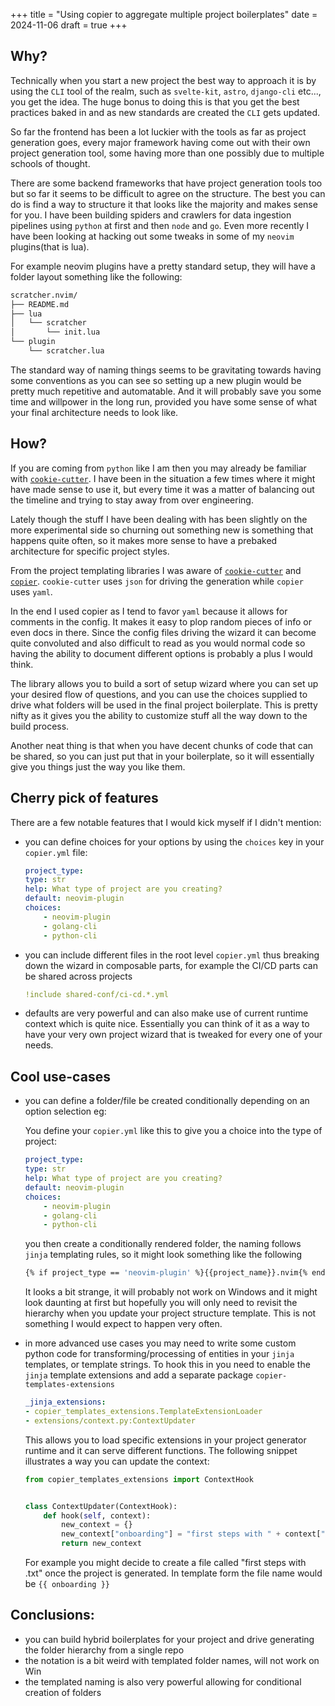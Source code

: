 +++
title = "Using copier to aggregate multiple project boilerplates"
date = 2024-11-06
draft = true
+++

## Why?

Technically when you start a new project the best way to approach it is by using the `CLI` tool of the realm, such as `svelte-kit`, `astro`, `django-cli` etc..., you get the idea. The huge bonus to doing this is that you get the best practices baked in and as new standards are created the `CLI` gets updated.

So far the frontend has been a lot luckier with the tools as far as project generation goes, every major framework having come out with their own project generation tool, some having more than one possibly due to multiple schools of thought.

There are some backend frameworks that have project generation tools too but so far it seems to be difficult to agree on the structure. The best you can do is find a way to structure it that looks like the majority and makes sense for you. I have been building spiders and crawlers for data ingestion pipelines using `python` at first and then `node` and `go`. Even more recently I have been looking at hacking out some tweaks in some of my `neovim` plugins(that is lua).

For example neovim plugins have a pretty standard setup, they will have a folder layout something like the following:

```bash
scratcher.nvim/
├── README.md
├── lua
│   └── scratcher
│       └── init.lua
└── plugin
    └── scratcher.lua
```
The standard way of naming things seems to be gravitating towards having some conventions as you can see so setting up a new plugin would be pretty much repetitive and automatable. And it will probably save you some time and willpower in the long run, provided you have some sense of what your final architecture needs to look like.

## How?

If you are coming from `python` like I am then you may already  be familiar with [`cookie-cutter`](https://github.com/cookiecutter/cookiecutter). I have been in the situation a few times where it might have made sense to use it, but every time it was a matter of balancing out the timeline and trying to stay away from over engineering.

Lately though the stuff I have been dealing with has been slightly on the more experimental side so churning out something new is something that happens quite often, so it makes more sense to have a prebaked architecture for specific project styles.

From the project templating libraries I was aware of [`cookie-cutter`](https://github.com/cookiecutter/cookiecutter) and [`copier`](https://copier.readthedocs.io/en/stable/). `cookie-cutter` uses `json` for driving the generation while `copier` uses `yaml`.

In the end I used copier as I tend to favor `yaml` because it allows for comments in the config. It makes it easy to plop random pieces of info or even docs in there. Since the config files driving the wizard it can become quite convoluted and also difficult to read as you would normal code so having the ability to document different options is probably a plus I would think.

The library allows you to build a sort of setup wizard where you can set up your desired flow of questions, and you can use the choices supplied to drive what folders will be used in the final project boilerplate. This is pretty nifty as it gives you the ability to customize stuff all the way down to the build process.

Another neat thing is that when you have decent chunks of code that can be shared, so you can just put that in your boilerplate, so it will essentially give you things just the way you like them.

## Cherry pick of features

There are a few notable features that I would kick myself if I didn't mention:
- you can define choices for your options by using the `choices` key in your `copier.yml` file:
    ```yaml
    project_type:
    type: str
    help: What type of project are you creating?
    default: neovim-plugin
    choices:
        - neovim-plugin
        - golang-cli
        - python-cli
    ```

- you can include different files in the root level `copier.yml` thus breaking down the wizard in composable parts, for example the CI/CD parts can be shared across projects
    ```yaml
    !include shared-conf/ci-cd.*.yml
    ```

- defaults are very powerful and can also make use of current runtime context which is quite nice. Essentially you can think of it as a way to have your very own project wizard that is tweaked for every one of your needs.


## Cool use-cases
- you can define a folder/file be created conditionally depending on an option selection eg:

    You define your `copier.yml` like this to give you a choice into the type of project:
    ```yaml
    project_type:
    type: str
    help: What type of project are you creating?
    default: neovim-plugin
    choices:
        - neovim-plugin
        - golang-cli
        - python-cli
    ```

    you then create a conditionally rendered folder, the naming follows `jinja` templating rules, so it might look something like the following
    ```bash
    {% if project_type == 'neovim-plugin' %}{{project_name}}.nvim{% endif %}
    ```
    It looks a bit strange, it will probably not work on Windows and it might look daunting at first but hopefully you will only need to revisit the hierarchy when you update your project structure template. This is not something I would expect to happen very often.

- in more advanced use cases you may need to write some custom python code for transforming/processing of entities in your `jinja` templates, or template strings.
    To hook this in you need to enable the `jinja` template extensions and add a separate package `copier-templates-extensions`
    ```yaml
    _jinja_extensions:
    - copier_templates_extensions.TemplateExtensionLoader
    - extensions/context.py:ContextUpdater
    ```
    This allows you to load specific extensions in your project generator runtime and it can serve different functions. The following snippet illustrates a way you can update the context:
    ```python
    from copier_templates_extensions import ContextHook


    class ContextUpdater(ContextHook):
        def hook(self, context):
            new_context = {}
            new_context["onboarding"] = "first steps with " + context["project-type"]
            return new_context
    ```

    For example you might decide to create a file called "first steps with <project-type>.txt" once the project is generated. In template form the file name would be `{{ onboarding }}`


## Conclusions:
- you can build hybrid boilerplates for your project and drive generating the folder hierarchy from a single repo
- the notation is a bit weird with templated folder names, will not work on Win
- the templated naming is also very powerful allowing for conditional creation of folders
